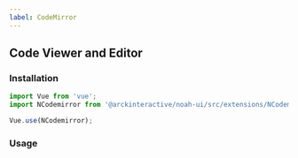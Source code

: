 ```yaml
---
label: CodeMirror
---
```


## Code Viewer and Editor

<ComponentMeta name="NCodemirror" />

### Installation

```js
import Vue from 'vue';
import NCodemirror from '@arckinteractive/noah-ui/src/extensions/NCodemirror';

Vue.use(NCodemirror);
```

### Usage

<ComponentDemo name="CodeEditor" />
